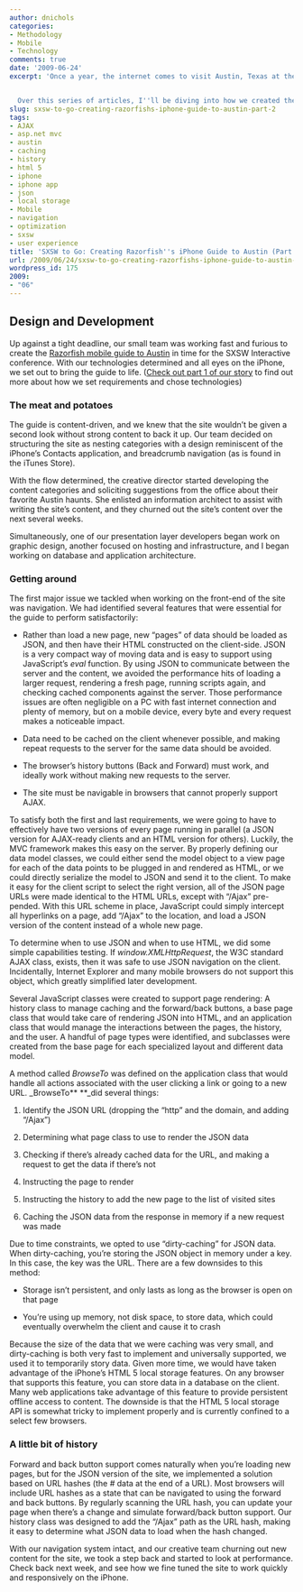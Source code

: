 ```yaml
---
author: dnichols
categories:
- Methodology
- Mobile
- Technology
comments: true
date: '2009-06-24'
excerpt: 'Once a year, the internet comes to visit Austin, Texas at the South by Southwest Interactive (SXSWi) conference, and, for 2009, the Razorfish Austin office was determined to leave an impression. We ended up making close to 3,000 impressions.


  Over this series of articles, I''ll be diving into how we created the Razorfish Guide to SXSW iPhone-optimized web site. Part 1 will deal with requirements gathering and technology choices, part 2 will cover design and development, and part 3 will talk about what we did to optimize the mobile experience.'
slug: sxsw-to-go-creating-razorfishs-iphone-guide-to-austin-part-2
tags:
- AJAX
- asp.net mvc
- austin
- caching
- history
- html 5
- iphone
- iphone app
- json
- local storage
- Mobile
- navigation
- optimization
- sxsw
- user experience
title: 'SXSW to Go: Creating Razorfish''s iPhone Guide to Austin (Part 2)'
url: /2009/06/24/sxsw-to-go-creating-razorfishs-iphone-guide-to-austin-part-2
wordpress_id: 175
2009:
- "06"
---
```



## Design and  Development


Up against a tight deadline, our small team was working fast  and furious to create the [Razorfish mobile guide to Austin](http://sxsw.razorfish.com/) in time for the SXSW Interactive  conference. With our technologies determined and all eyes on the iPhone, we set  out to bring the guide to life. ([Check out part 1 of our story](http://technology.razorfish.com/2009/06/17/sxsw-to-go-creating-razorfish%e2%80%99s-iphone-guide-to-austin-part-1/) to find out more  about how we set requirements and chose technologies)


### The meat and potatoes


The guide is content-driven, and we knew that the site  wouldn’t be given a second look without strong content to back it up. Our team decided  on structuring the site as nesting categories with a design reminiscent of the  iPhone’s Contacts application, and breadcrumb navigation (as is found in the  iTunes Store).

With the flow determined, the creative director started  developing the content categories and soliciting suggestions from the office  about their favorite Austin haunts. She enlisted an information architect to  assist with writing the site’s content, and they churned out the site’s content  over the next several weeks.

Simultaneously, one of our presentation layer developers  began work on graphic design, another focused on hosting and infrastructure,  and I began working on database and application architecture.


### Getting around


The first major issue we tackled when working on the  front-end of the site was navigation. We had identified several features that  were essential for the guide to perform satisfactorily:



	
  * Rather than load a new       page, new “pages” of data should be loaded as JSON, and then have their       HTML constructed on the client-side. JSON is a very compact way of moving       data and is easy to support using JavaScript’s _eval_ function. By using JSON to communicate between the server       and the content, we avoided the performance hits of loading a larger       request, rendering a fresh page, running scripts again, and checking       cached components against the server. Those performance issues are often       negligible on a PC with fast internet connection and plenty of memory, but       on a mobile device, every byte and every request makes a noticeable       impact.

	
  * Data need to be cached on       the client whenever possible, and making repeat requests to the server for       the same data should be avoided.

	
  * The browser’s history       buttons (Back and Forward) must work, and ideally work without making new       requests to the server.

	
  * The site must be navigable       in browsers that cannot properly support AJAX.


To satisfy both the first and last requirements, we were  going to have to effectively have two versions of every page running in  parallel (a JSON version for AJAX-ready clients and an HTML version for  others). Luckily, the MVC framework makes this easy on the server. By properly  defining our data model classes, we could either send the model object to a  view page for each of the data points to be plugged in and rendered as HTML, or  we could directly serialize the model to JSON and send it to the client. To  make it easy for the client script to select the right version, all of the JSON  page URLs were made identical to the HTML URLs, except with “/Ajax” pre-pended.  With this URL scheme in place, JavaScript could simply intercept all hyperlinks  on a page, add “/Ajax” to the location, and load a JSON version of the content  instead of a whole new page.

To determine when to use JSON and when to use HTML, we did  some simple capabilities testing. If _window.XMLHttpRequest_,  the W3C standard AJAX class, exists, then it was safe to use JSON navigation on  the client. Incidentally, Internet Explorer and many mobile browsers do not  support this object, which greatly simplified later development.

Several JavaScript classes were created to support page  rendering: A history class to manage caching and the forward/back buttons, a  base page class that would take care of rendering JSON into HTML, and an  application class that would manage the interactions between the pages, the  history, and the user. A handful of page types were identified, and subclasses were  created from the base page for each specialized layout and different data  model.

A method called _BrowseTo_ was defined on the application class that would handle all actions associated  with the user clicking a link or going to a new URL. _BrowseTo** **_did several  things:



	
  1. Identify the JSON URL       (dropping the “http” and the domain, and adding “/Ajax”)

	
  2. Determining what page       class to use to render the JSON data

	
  3. Checking if there’s       already cached data for the URL, and making a request to get the data if       there’s not

	
  4. Instructing the page to       render

	
  5. Instructing the history to       add the new page to the list of visited sites

	
  6. Caching the JSON data from       the response in memory if a new request was made


Due to time constraints, we opted to use “dirty-caching” for  JSON data. When dirty-caching, you’re storing the JSON object in memory under a  key. In this case, the key was the URL. There are a few downsides to this  method:

	
  * Storage isn’t persistent,       and only lasts as long as the browser is open on that page

	
  * You’re using up memory,       not disk space, to store data, which could eventually overwhelm the client       and cause it to crash


Because the size of the data that we were caching was very  small, and dirty-caching is both very fast to implement and universally  supported, we used it to temporarily story data. Given more time, we would have  taken advantage of the iPhone’s HTML 5 local storage features. On any browser  that supports this feature, you can store data in a database on the client.  Many web applications take advantage of this feature to provide persistent  offline access to content. The downside is that the HTML 5 local storage API is  somewhat tricky to implement properly and is currently confined to a select few  browsers.


### A little bit of history


Forward and back button support comes naturally when you’re  loading new pages, but for the JSON version of the site, we implemented a  solution based on URL hashes (the _#_ data at the end of a URL). Most browsers will include URL hashes as a state  that can be navigated to using the forward and back buttons. By regularly  scanning the URL hash, you can update your page when there’s a change and  simulate forward/back button support. Our history class was designed to add the  “/Ajax” path as the URL hash, making it easy to determine what JSON data to  load when the hash changed.

With our navigation system intact, and our creative team  churning out new content for the site, we took a step back and started to look  at performance. Check back next week, and see how we fine tuned the site to  work quickly and responsively on the iPhone.
